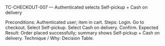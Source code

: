 TC-CHECKOUT-007 — Authenticated selects Self-pickup + Cash on delivery

Preconditions: Authenticated user; item in cart.
Steps:
Login.
Go to checkout.
Select Self-pickup.
Select Cash on delivery.
Confirm.
Expected Result: Order placed successfully; summary shows Self-pickup + Cash on delivery.
Technique / Why: Decision Table.
